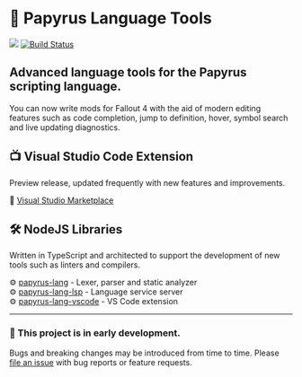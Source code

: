 # 📜 Papyrus Language Tools

[![](https://vsmarketplacebadge.apphb.com/version-short/joelday.papyrus-lang-vscode.svg)](https://marketplace.visualstudio.com/items?itemName=joelday.papyrus-lang-vscode)
[![Build Status](https://travis-ci.org/joelday/papyrus-lang.svg?branch=master)](https://travis-ci.org/joelday/papyrus-lang)

## Advanced language tools for the Papyrus scripting language.

You can now write mods for Fallout 4 with the aid of modern editing features such as code completion, jump to definition, hover, symbol search and live updating diagnostics.

## 📺 Visual Studio Code Extension
Preview release, updated frequently with new features and improvements.

🔗 [Visual Studio Marketplace](https://marketplace.visualstudio.com/items?itemName=joelday.papyrus-lang-vscode)

## 🛠 NodeJS Libraries
Written in TypeScript and architected to support the development of new tools such as linters and compilers.

⚙️ [papyrus-lang](packages/papyrus-lang) - Lexer, parser and static analyzer\
⚙️ [papyrus-lang-lsp](packages/papyrus-lang-lsp) - Language service server\
⚙️ [papyrus-lang-vscode](packages/papyrus-lang-vscode) - VS Code extension

---

### 🚧 This project is in early development.
Bugs and breaking changes may be introduced from time to time. Please [file an issue](issues/new) with bug reports or feature requests.